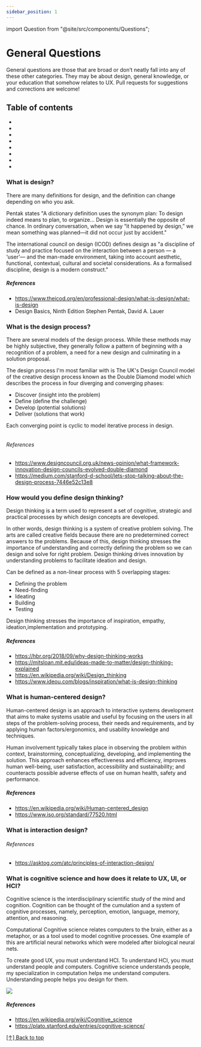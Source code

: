 ```yaml
---
sidebar_position: 1
---
```


import Question from "@site/src/components/Questions";

# General Questions

General questions are those that are broad or don’t neatly fall into any of these other categories. They may be about design, general knowledge, or your education that somehow relates to UX. Pull requests for suggestions and corrections are welcome!

## Table of contents

- <Question question="What is design?"/>
- <Question question="What is the design process?"/>
- <Question question="How would you define design thinking?"/>
- <Question question="What is human-centered design?"/>
- <Question question="What is interaction design?"/>
- <Question question="What is cognitive science and how does it relate to UX, UI, or HCI?"/>
- <Question question="How did your education prepare you for this job"/>
- <Question question="What do you do to stay up-to-date on your technical certifications and knowledge?"/>

### What is design?

There are many definitions for design, and the definition can change depending on who you ask.

Pentak states "A dictionary
definition uses the synonym plan: To design indeed means
to plan, to organize... Design is essentially the opposite of chance. In ordinary conversation, when we say “it happened by design,” we mean something was planned—it did not occur just by accident."

The international council on design (ICOD) defines design as "a discipline of study and practice focused on the interaction between a person — a ‘user’— and the man-made environment, taking into account aesthetic, functional, contextual, cultural and societal considerations. As a formalised discipline, design is a modern construct."

##### References

- https://www.theicod.org/en/professional-design/what-is-design/what-is-design
- Design Basics, Ninth Edition Stephen Pentak, David A. Lauer

### What is the design process?

There are several models of the design process. While these methods may be highly subjective, they generally follow a pattern of beginning with a recognition of a problem, a need for a new design and culminating in a solution proposal.

The design process I'm most familiar with is The UK's Design Council model of the creative design process known as the Double Diamond model which describes the process in four diverging and converging phases:

- Discover (insight into the problem)
- Define (define the challenge)
- Develop (potential solutions)
- Deliver (solutions that work)

Each converging point is cyclic to model iterative process in design.

<img src="https://www.designcouncil.org.uk/sites/default/files/styles/dc_-_wysiwyg_-_smart_embed/public/assets/images/Double%20Diamond%20Model%20FINAL.png?itok=8a4xRHCO" alt=""/>

###### References

- https://www.designcouncil.org.uk/news-opinion/what-framework-innovation-design-councils-evolved-double-diamond
- https://medium.com/stanford-d-school/lets-stop-talking-about-the-design-process-7446e52c13e8

### How would you define design thinking?

Design thinking is a term used to represent a set of cognitive, strategic and practical processes by which design concepts are developed.

In other words, design thinking is a system of creative problem solving. The arts are called creative fields because there are no predetermined correct answers to the problems. Because of this, design thinking stresses the importance of understanding and correctly defining the problem so we can design and solve for right problem. Design thinking drives innovation by understanding problems to facilitate ideation and design.

Can be defined as a non-linear process with 5 overlapping stages:

- Defining the problem
- Need-finding
- Ideating
- Building
- Testing

Design thinking stresses the importance of inspiration, empathy, ideation,implementation and prototyping.

##### References

- https://hbr.org/2018/09/why-design-thinking-works
- https://mitsloan.mit.edu/ideas-made-to-matter/design-thinking-explained
- https://en.wikipedia.org/wiki/Design_thinking
- https://www.ideou.com/blogs/inspiration/what-is-design-thinking

### What is human-centered design?

Human-centered design is an approach to interactive systems development that aims to make systems usable and useful by focusing on the users in all steps of the problem-solving process, their needs and requirements, and by applying human factors/ergonomics, and usability knowledge and techniques.

Human involvement typically takes place in observing the problem within context, brainstorming, conceptualizing, developing, and implementing the solution. This approach enhances effectiveness and efficiency, improves human well-being, user satisfaction, accessibility and sustainability; and counteracts possible adverse effects of use on human health, safety and performance.

##### References

- https://en.wikipedia.org/wiki/Human-centered_design
- https://www.iso.org/standard/77520.html

### What is interaction design? 

###### References
- https://asktog.com/atc/principles-of-interaction-design/

### What is cognitive science and how does it relate to UX, UI, or HCI?

Cognitive science is the interdisciplinary scientific study of the mind and cognition. Cognition can be thought of the cumulation and a system of cognitive processes, namely, perception, emotion, language, memory, attention, and reasoning.

Computational Cognitive science relates computers to the brain, either as a metaphor, or as a tool used to model cognitive processes. One example of this are artificial neural networks which were modeled after biological neural nets.

To create good UX, you must understand HCI. To understand HCI, you must understand people and computers. Cognitive science understands people, my specialization in computation helps me understand computers. Understanding people helps you design for them.

<img src="/img/cog-sci.png"/>

##### References

- https://en.wikipedia.org/wiki/Cognitive_science
- https://plato.stanford.edu/entries/cognitive-science/

<!--
### How did your education prepare you for this job?

### What do you do to stay up-to-date on your technical certifications and knowledge?

### Explain the product lifecycle

### Are you familiar with any prescriptive design processes commonly used in tech?
Agile
Design sprints -->

[[↑] Back to top](#table-of-contents)
